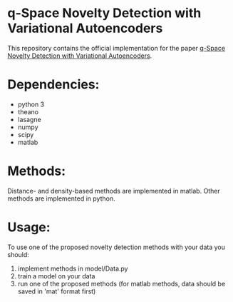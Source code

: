 # q-Space Novelty Detection with Variational Autoencoders
This repository contains the official implementation for the paper [q-Space Novelty Detection with Variational Autoencoders]().

# Dependencies:
* python 3
* theano
* lasagne
* numpy
* scipy
* matlab

# Methods:
Distance- and density-based methods are implemented in matlab. Other methods are implemented in python.

# Usage:
To use one of the proposed novelty detection methods with your data you should:
1. implement methods in model/Data.py
2. train a model on your data
3. run one of the proposed methods (for matlab methods, data should be saved in 'mat' format first)